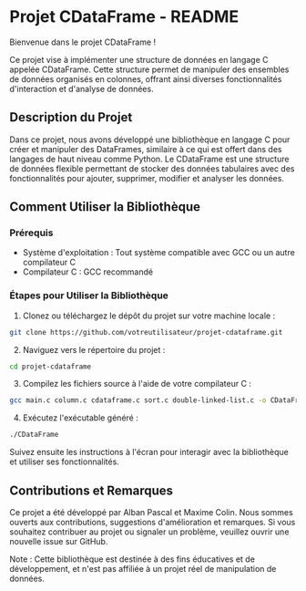 # Projet CDataFrame - README

Bienvenue dans le projet CDataFrame !

Ce projet vise à implémenter une structure de données en langage C appelée CDataFrame. Cette structure permet de manipuler des ensembles de données organisés en colonnes, offrant ainsi diverses fonctionnalités d'interaction et d'analyse de données.

## Description du Projet
Dans ce projet, nous avons développé une bibliothèque en langage C pour créer et manipuler des DataFrames, similaire à ce qui est offert dans des langages de haut niveau comme Python. Le CDataFrame est une structure de données flexible permettant de stocker des données tabulaires avec des fonctionnalités pour ajouter, supprimer, modifier et analyser les données.

## Comment Utiliser la Bibliothèque
### Prérequis
- Système d'exploitation : Tout système compatible avec GCC ou un autre compilateur C
- Compilateur C : GCC recommandé

### Étapes pour Utiliser la Bibliothèque
1. Clonez ou téléchargez le dépôt du projet sur votre machine locale :
```bash
git clone https://github.com/votreutilisateur/projet-cdataframe.git
```
2. Naviguez vers le répertoire du projet :
```bash
cd projet-cdataframe
```
3. Compilez les fichiers source à l'aide de votre compilateur C :
```bash
gcc main.c column.c cdataframe.c sort.c double-linked-list.c -o CDataFrame
```
4. Exécutez l'exécutable généré :
```bash
./CDataFrame
```

Suivez ensuite les instructions à l'écran pour interagir avec la bibliothèque et utiliser ses fonctionnalités.

## Contributions et Remarques
Ce projet a été développé par Alban Pascal et Maxime Colin. Nous sommes ouverts aux contributions, suggestions d'amélioration et remarques. Si vous souhaitez contribuer au projet ou signaler un problème, veuillez ouvrir une nouvelle issue sur GitHub.

Note : Cette bibliothèque est destinée à des fins éducatives et de développement, et n'est pas affiliée à un projet réel de manipulation de données.
